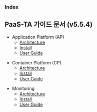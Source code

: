 ### Index

## PaaS-TA 가이드 문서 (v5.5.4)
- Application Platform (AP)  
  - [Architecture](../paasta-ap-guide-new/application_platform/architecture/README.md)  
  - [Install](../paasta-ap-guide-new/application_platform/install/README.md)  
  - [User Guide](../paasta-ap-guide-new/application_platform/user_guide/README.md)  

* Container Platform (CP)  
  * [Architecture](#1)  
  * [Install](#1.1)  
  * [User Guide](#1.1)  
  
+ Monitoring  
  + [Architecture](#1.1)  
  + [Install](#1.1)  
  + [User Guide](#1.1)  
